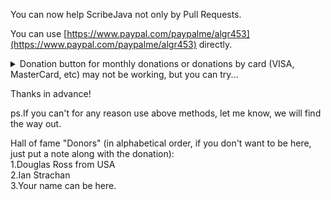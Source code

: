 You can now help ScribeJava not only by Pull Requests.

You can use [https://www.paypal.com/paypalme/algr453](https://www.paypal.com/paypalme/algr453) directly.

<details><summary>Donation button for monthly donations or donations by card (VISA, MasterCard, etc) may not be working, but you can try...</summary>

Donation button from PayPal: [![Donate with PayPal button](https://www.paypalobjects.com/en_US/RU/i/btn/btn_donateCC_LG.gif)](https://www.paypal.com/cgi-bin/webscr?cmd=_s-xclick&hosted_button_id=E3XAUM2ET2R3Y&source=url)

or old link [https://paypal.me/kullfar](https://paypal.me/kullfar)
</details>

Thanks in advance!

ps.If you can't for any reason use above methods, let me know, we will find the way out.

Hall of fame "Donors" (in alphabetical order, if you don't want to be here, just put a note along with the donation):<br/>
1.Douglas Ross from USA<br/>
2.Ian Strachan<br/>
3.Your name can be here.
